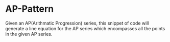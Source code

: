 # AP-Pattern
Given an AP(Arithmatic Progression) series, this snippet of code will generate a line equation for the AP series which encompasses all the points in the given AP series.
